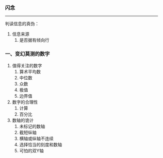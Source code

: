 ### 闪念
---
判读信息的真伪：
1. 信息来源
	1. 是否据有倾向行

### 一、变幻莫测的数字
1. 值得关注的数字
	1. 算术平均数
	2. 中位数
	3. 众数
	4. 极值
	5. 边界值
2. 数字的合理性
	1. 计算
	2. 百分比
3. 数轴的诡计
	1. 未标记的数轴
	2. 截短纵轴
	3. 横轴或纵轴不连续
	4. 选择恰当的刻度和数轴
	5. 可怕的双Y轴
